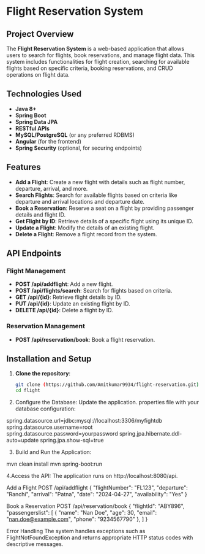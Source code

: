 # Flight Reservation System

## Project Overview
The **Flight Reservation System** is a web-based application that allows users to search for flights, book reservations, and manage flight data. This system includes functionalities for flight creation, searching for available flights based on specific criteria, booking reservations, and CRUD operations on flight data.

## Technologies Used
- **Java 8+**
- **Spring Boot**
- **Spring Data JPA**
- **RESTful APIs**
- **MySQL/PostgreSQL** (or any preferred RDBMS)
- **Angular** (for the frontend)
- **Spring Security** (optional, for securing endpoints)

## Features
- **Add a Flight**: Create a new flight with details such as flight number, departure, arrival, and more.
- **Search Flights**: Search for available flights based on criteria like departure and arrival locations and departure date.
- **Book a Reservation**: Reserve a seat on a flight by providing passenger details and flight ID.
- **Get Flight by ID**: Retrieve details of a specific flight using its unique ID.
- **Update a Flight**: Modify the details of an existing flight.
- **Delete a Flight**: Remove a flight record from the system.

## API Endpoints
### Flight Management
- **POST /api/addflight**: Add a new flight.
- **POST /api/flights/search**: Search for flights based on criteria.
- **GET /api/{id}**: Retrieve flight details by ID.
- **PUT /api/{id}**: Update an existing flight by ID.
- **DELETE /api/{id}**: Delete a flight by ID.

### Reservation Management
- **POST /api/reservation/book**: Book a flight reservation.

## Installation and Setup
1. **Clone the repository**:
   ```bash
   git clone (https://github.com/Amitkumar9934/flight-reservation.git)
   cd flight
2.  Configure the Database: Update the application.    properties file with your database configuration:

spring.datasource.url=jdbc:mysql://localhost:3306/myfightdb
spring.datasource.username=root
spring.datasource.password=yourpassword
spring.jpa.hibernate.ddl-auto=update
spring.jpa.show-sql=true

3. Build and Run the Application:

mvn clean install
mvn spring-boot:run

4.Access the API: The application runs on http://localhost:8080/api.

Add a Flight
POST /api/addflight
{
  "flightNumber": "FL123",
  "departure": "Ranchi",
  "arrival": "Patna",
  "date": "2024-04-27",
  "availability": "Yes"
}

Book a Reservation
POST /api/reservation/book
{
   "flightId": "ABY896",
  "passengerslist": [
    {
      "name": "Nan Doe",
      "age": 30,
      "email": "nan.doe@example.com",
      "phone": "9234567790"
    },
  ]
}

Error Handling
The system handles exceptions such as FlightNotFoundException and returns appropriate HTTP status codes with descriptive messages.
